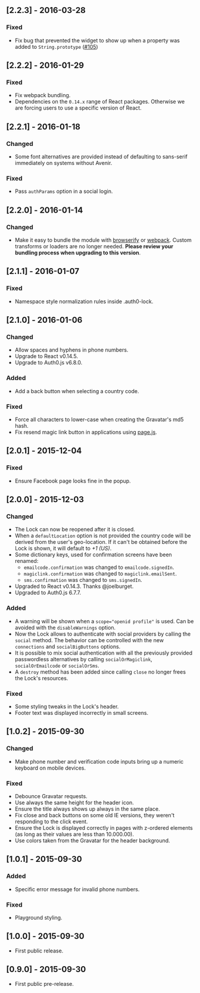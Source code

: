 ## [2.2.3] - 2016-03-28

### Fixed

- Fix bug that prevented the widget to show up when a property was added to `String.prototype` ([#105](https://github.com/auth0/lock-passwordless/pull/105))


## [2.2.2] - 2016-01-29

### Fixed

- Fix webpack bundling.
- Dependencies on the `0.14.x` range of React packages. Otherwise we are forcing users to use a specific version of React.

## [2.2.1] - 2016-01-18

### Changed

- Some font alternatives are provided instead of defaulting to sans-serif immediately on systems without Avenir.

### Fixed

- Pass `authParams` option in a social login.

## [2.2.0] - 2016-01-14

### Changed

- Make it easy to bundle the module with [browserify](https://browserify.org) or [webpack](https://webpack.github.io/). Custom transforms or loaders are no longer needed. **Please review your bundling process when upgrading to this version**.

## [2.1.1] - 2016-01-07

### Fixed

- Namespace style normalization rules inside .auth0-lock.

## [2.1.0] - 2016-01-06

### Changed

- Allow spaces and hyphens in phone numbers.
- Upgrade to React v0.14.5.
- Upgrade to Auth0.js v6.8.0.

### Added

- Add a back button when selecting a country code.

### Fixed

- Force all characters to lower-case when creating the Gravatar's md5 hash.
- Fix resend magic link button in applications using [page.js](https://github.com/visionmedia/page.js).

## [2.0.1] - 2015-12-04

### Fixed

- Ensure Facebook page looks fine in the popup.

## [2.0.0] - 2015-12-03

### Changed

- The Lock can now be reopened after it is closed.
- When a `defaultLocation` option is not provided the country code will be derived from the user's geo-location. If it can't be obtained before the Lock is shown, it will default to _+1 (US)_.
- Some dictionary keys, used for confirmation screens have been renamed:
  - `emailcode.confirmation` was changed to `emailcode.signedIn`.
  - `magiclink.confirmation` was changed to `magiclink.emailSent`.
  - `sms.confirmation` was changed to `sms.signedIn`.
- Upgraded to React v0.14.3. Thanks @joelburget.
- Upgraded to Auth0.js 6.7.7.

### Added

- A warning will be shown when a `scope="openid profile"` is used. Can be avoided with the `disableWarnings` option.
- Now the Lock allows to authenticate with social providers by calling the `social` method. The behavior can be controlled with the new `connections` and `socialBigButtons` options.
- It is possible to mix social authentication with all the previously provided passwordless alternatives by calling `socialOrMagiclink`, `socialOrEmailcode` or `socialOrSms`.
- A `destroy` method has been added since calling `close` no longer frees the Lock's resources.

### Fixed

- Some styling tweaks in the Lock's header.
- Footer text was displayed incorrectly in small screens.

## [1.0.2] - 2015-09-30

### Changed

- Make phone number and verification code inputs bring up a numeric keyboard on mobile devices.

### Fixed

- Debounce Gravatar requests.
- Use always the same height for the header icon.
- Ensure the title always shows up always in the same place.
- Fix close and back buttons on some old IE versions, they weren't responding to the click event.
- Ensure the Lock is displayed correctly in pages with z-ordered elements (as long as their values are less than 10.000.00).
- Use colors taken from the Gravatar for the header background.

## [1.0.1] - 2015-09-30

### Added

- Specific error message for invalid phone numbers.

### Fixed

- Playground styling.

## [1.0.0] - 2015-09-30

- First public release.

## [0.9.0] - 2015-09-30

- First public pre-release.
